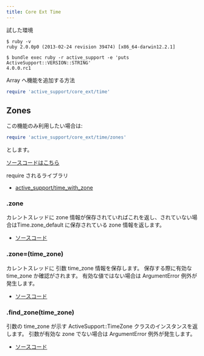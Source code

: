 ```yaml
---
title: Core Ext Time
---
```


試した環境

```
$ ruby -v
ruby 2.0.0p0 (2013-02-24 revision 39474) [x86_64-darwin12.2.1]
```

```
$ bundle exec ruby -r active_support -e 'puts ActiveSupport::VERSION::STRING'
4.0.0.rc1
```

Array へ機能を追加する方法

```ruby
require 'active_support/core_ext/time'
```

Zones
--------------------------------------------------------------------------------

この機能のみ利用したい場合は:

```ruby
require 'active_support/core_ext/time/zones'
```

とします。

[ソースコードはこちら](https://github.com/rails/rails/blob/v4.0.0.rc1/activesupport/lib/active_support/core_ext/time/zones.rb)

require されるライブラリ

* [active_support/time_with_zone](active_support/time_with_zone)

### .zone

カレントスレッドに zone 情報が保存されていればこれを返し、されていない場合はTime.zone_default に保存されている zone 情報を返します。

* [ソースコード](https://github.com/rails/rails/blob/v4.0.0.rc1/activesupport/lib/active_support/core_ext/time/zones.rb#L7-L11)

### .zone=(time_zone)

カレントスレッドに 引数 time_zone 情報を保存します。
保存する際に有効な time_zone か確認がされます。
有効な値ではない場合は ArgumentError 例外が発生します。

* [ソースコード](https://github.com/rails/rails/blob/v4.0.0.rc1/activesupport/lib/active_support/core_ext/time/zones.rb#L13-L38)

### .find_zone(time_zone)

引数の time_zone が示す ActiveSupport::TimeZone クラスのインスタンスを返します。
引数が有効な zone でない場合は ArgumentError 例外が発生します。

* [ソースコード](https://github.com/rails/rails/blob/v4.0.0.rc1/activesupport/lib/active_support/core_ext/time/zones.rb#L51-L70)
